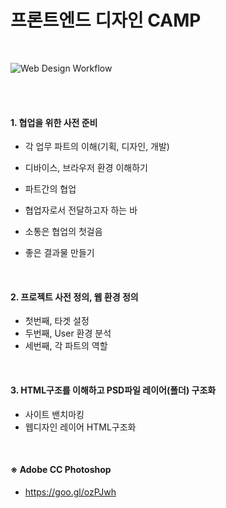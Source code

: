 
# 프론트엔드 디자인 CAMP

<br>

![Web Design Workflow](https://github.com/yamoo9/fc-FDC-2nd/raw/master/Assets/dsgn_web_development.png)

<br>
<br>

#### 1. 협업을 위한 사전 준비

- 각 업무 파트의  이해(기획, 디자인, 개발)
- 디바이스, 브라우저 환경 이해하기
- 파트간의 협업

- 협업자로서 전달하고자 하는 바
- 소통은 협업의 첫걸음
- 좋은 결과물 만들기

<br>

#### 2. 프로젝트 사전 정의, 웹 환경 정의

- 첫번째, 타겟 설정
- 두번째, User 환경 분석
- 세번째, 각 파트의 역할

<br>

#### 3. HTML구조를 이해하고 PSD파일 레이어(폴더) 구조화

- 사이트 밴치마킹
- 웹디자인 레이어 HTML구조화 

<br>

#### ※ Adobe CC Photoshop

- https://goo.gl/ozPJwh
